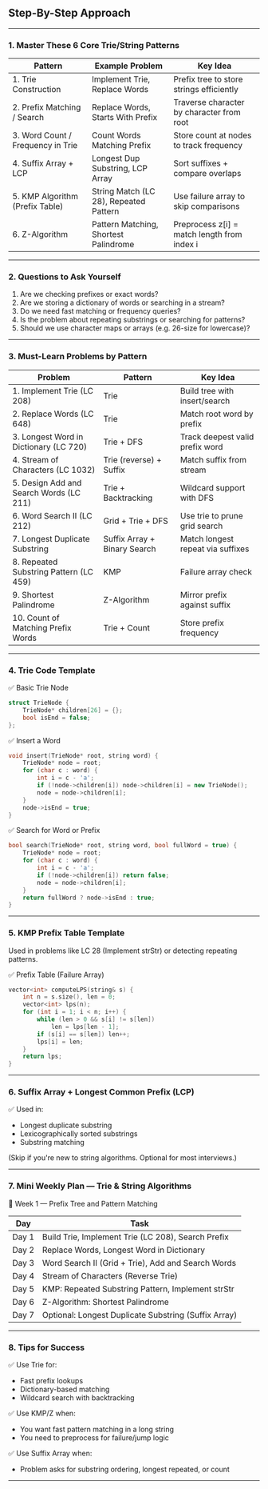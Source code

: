 ## Step-By-Step Approach
---
### 1. Master These 6 Core Trie/String Patterns

| Pattern                           | Example Problem                        | Key Idea                                    |
| --------------------------------- | -------------------------------------- | ------------------------------------------- |
| 1. Trie Construction              | Implement Trie, Replace Words          | Prefix tree to store strings efficiently    |
| 2. Prefix Matching / Search       | Replace Words, Starts With Prefix      | Traverse character by character from root   |
| 3. Word Count / Frequency in Trie | Count Words Matching Prefix            | Store count at nodes to track frequency     |
| 4. Suffix Array + LCP             | Longest Dup Substring, LCP Array       | Sort suffixes + compare overlaps            |
| 5. KMP Algorithm (Prefix Table)   | String Match (LC 28), Repeated Pattern | Use failure array to skip comparisons       |
| 6. Z-Algorithm                    | Pattern Matching, Shortest Palindrome  | Preprocess z[i] = match length from index i |

---

### 2. Questions to Ask Yourself

1. Are we checking prefixes or exact words?
2. Are we storing a dictionary of words or searching in a stream?
3. Do we need fast matching or frequency queries?
4. Is the problem about repeating substrings or searching for patterns?
5. Should we use character maps or arrays (e.g. 26-size for lowercase)?

---

### 3. Must-Learn Problems by Pattern

| Problem                                 | Pattern                      | Key Idea                          |
| --------------------------------------- | ---------------------------- | --------------------------------- |
| 1. Implement Trie (LC 208)              | Trie                         | Build tree with insert/search     |
| 2. Replace Words (LC 648)               | Trie                         | Match root word by prefix         |
| 3. Longest Word in Dictionary (LC 720)  | Trie + DFS                   | Track deepest valid prefix word   |
| 4. Stream of Characters (LC 1032)       | Trie (reverse) + Suffix      | Match suffix from stream          |
| 5. Design Add and Search Words (LC 211) | Trie + Backtracking          | Wildcard support with DFS         |
| 6. Word Search II (LC 212)              | Grid + Trie + DFS            | Use trie to prune grid search     |
| 7. Longest Duplicate Substring          | Suffix Array + Binary Search | Match longest repeat via suffixes |
| 8. Repeated Substring Pattern (LC 459)  | KMP                          | Failure array check               |
| 9. Shortest Palindrome                  | Z-Algorithm                  | Mirror prefix against suffix      |
| 10. Count of Matching Prefix Words      | Trie + Count                 | Store prefix frequency            |

---

### 4. Trie Code Template

✅ Basic Trie Node

```cpp
struct TrieNode {
    TrieNode* children[26] = {};
    bool isEnd = false;
};
```

✅ Insert a Word

```cpp
void insert(TrieNode* root, string word) {
    TrieNode* node = root;
    for (char c : word) {
        int i = c - 'a';
        if (!node->children[i]) node->children[i] = new TrieNode();
        node = node->children[i];
    }
    node->isEnd = true;
}
```

✅ Search for Word or Prefix

```cpp
bool search(TrieNode* root, string word, bool fullWord = true) {
    TrieNode* node = root;
    for (char c : word) {
        int i = c - 'a';
        if (!node->children[i]) return false;
        node = node->children[i];
    }
    return fullWord ? node->isEnd : true;
}
```

---

### 5. KMP Prefix Table Template

Used in problems like LC 28 (Implement strStr) or detecting repeating patterns.

✅ Prefix Table (Failure Array)

```cpp
vector<int> computeLPS(string& s) {
    int n = s.size(), len = 0;
    vector<int> lps(n);
    for (int i = 1; i < n; i++) {
        while (len > 0 && s[i] != s[len])
            len = lps[len - 1];
        if (s[i] == s[len]) len++;
        lps[i] = len;
    }
    return lps;
}
```

---

### 6. Suffix Array + Longest Common Prefix (LCP)

✅ Used in:

- Longest duplicate substring
- Lexicographically sorted substrings
- Substring matching

(Skip if you're new to string algorithms. Optional for most interviews.)

---

### 7. Mini Weekly Plan — Trie & String Algorithms

📅 Week 1 — Prefix Tree and Pattern Matching

| Day   | Task                                                 |
| ----- | ---------------------------------------------------- |
| Day 1 | Build Trie, Implement Trie (LC 208), Search Prefix   |
| Day 2 | Replace Words, Longest Word in Dictionary            |
| Day 3 | Word Search II (Grid + Trie), Add and Search Words   |
| Day 4 | Stream of Characters (Reverse Trie)                  |
| Day 5 | KMP: Repeated Substring Pattern, Implement strStr    |
| Day 6 | Z-Algorithm: Shortest Palindrome                     |
| Day 7 | Optional: Longest Duplicate Substring (Suffix Array) |

---

### 8. Tips for Success

✅ Use Trie for:

- Fast prefix lookups
- Dictionary-based matching
- Wildcard search with backtracking

✅ Use KMP/Z when:

- You want fast pattern matching in a long string
- You need to preprocess for failure/jump logic

✅ Use Suffix Array when:

- Problem asks for substring ordering, longest repeated, or count

---
